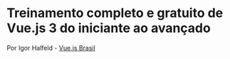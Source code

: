 # Treinamento completo e gratuito de Vue.js 3 do iniciante ao avançado
Por Igor Halfeld - [Vue.js Brasil](https://treinamento.vuejsbrasil.org/)